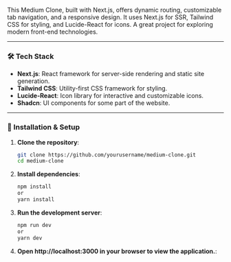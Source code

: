 

This Medium Clone, built with Next.js, offers dynamic routing, customizable tab navigation, and a responsive design. It uses Next.js for SSR, Tailwind CSS for styling, and Lucide-React for icons. A great project for exploring modern front-end technologies. 

---

### 🛠️ Tech Stack  
- **Next.js**: React framework for server-side rendering and static site generation.  
- **Tailwind CSS**: Utility-first CSS framework for styling.  
- **Lucide-React**: Icon library for interactive and customizable icons.
- **Shadcn**: UI components for some part of the website.

---

### 🔧 Installation & Setup  

1. **Clone the repository**:  
   ```bash
   git clone https://github.com/yourusername/medium-clone.git
   cd medium-clone

2. **Install dependencies**:  
   ```bash
   npm install
   or
   yarn install

3. **Run the development server**:  
   ```bash
   npm run dev
   or
   yarn dev
   
4. **Open http://localhost:3000 in your browser to view the application.**: 
